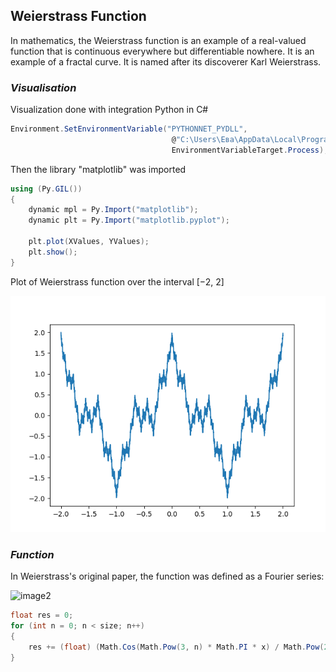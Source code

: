 ## **Weierstrass Function**

In mathematics, the Weierstrass function is an
example of a real-valued function that is continuous 
everywhere but differentiable nowhere. It is an example
of a fractal curve. It is named after its discoverer 
Karl Weierstrass.

### _Visualisation_

Visualization done with integration Python in C#

```cs
Environment.SetEnvironmentVariable("PYTHONNET_PYDLL",
                                    @"C:\Users\Ева\AppData\Local\Programs\Python\Python39\python39.dll",
                                    EnvironmentVariableTarget.Process);
```

Then the library "matplotlib" was imported

```cs
using (Py.GIL())
{
    dynamic mpl = Py.Import("matplotlib");
    dynamic plt = Py.Import("matplotlib.pyplot");

    plt.plot(XValues, YValues);
    plt.show();
}
```

Plot of Weierstrass function over the interval [−2, 2]

![image1](https://raw.githubusercontent.com/evabronskayaa/WFunction/master/image1.png)

### _Function_
In Weierstrass's original paper, the function was defined as a Fourier series:

![image2](https://wikimedia.org/api/rest_v1/media/math/render/svg/da584736d393e241fa5fa265cd17c06bc73f316e)

```cs
float res = 0;
for (int n = 0; n < size; n++) 
{
    res += (float) (Math.Cos(Math.Pow(3, n) * Math.PI * x) / Math.Pow(2, n));
}
```